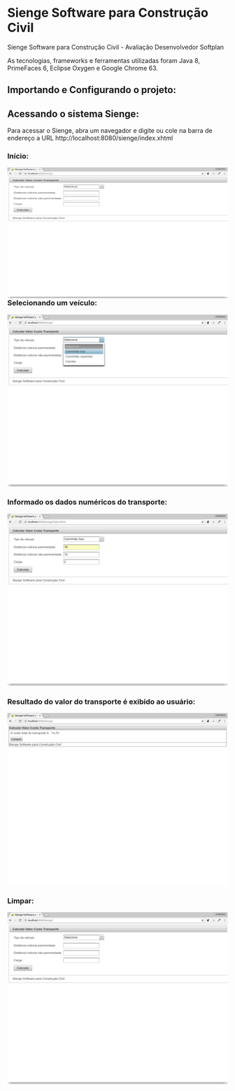 # Sienge Software para Construção Civil
Sienge Software para Construção Civil - Avaliação Desenvolvedor Softplan

As tecnologias, frameworks e ferramentas utilizadas foram Java 8, PrimeFaces 6, Eclipse Oxygen e Google Chrome 63. 

## Importando e Configurando o projeto:


## Acessando o sistema Sienge:
Para acessar o Sienge, abra um navegador e digite ou cole na barra de endereço a URL http://localhost:8080/sienge/index.xhtml

### Início:
<img align="left" width="100%" height="300" src="/sienge_prints/Sienge_1.png">

### Selecionando um veículo:
![alt text](/sienge_prints/Sienge_2.png)

### Informado os dados numéricos do transporte:
![alt text](/sienge_prints/Sienge_3.png)

### Resultado do valor do transporte é exibido ao usuário:
![alt text](/sienge_prints/Sienge_4.png)

### Limpar:
![alt text](/sienge_prints/Sienge_1.png)

